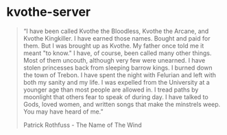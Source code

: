 # kvothe-server

>“I have been called Kvothe the Bloodless, Kvothe the Arcane, and Kvothe Kingkiller. 
>I have earned those names. Bought and paid for them.
>But I was brought up as Kvothe. My father once told me it meant "to know."
>I have, of course, been called many other things. Most of them uncouth, although very few were unearned.
>I have stolen princesses back from sleeping barrow kings. I burned down the town of Trebon. 
>I have spent the night with Felurian and left with both my sanity and my life. 
>I was expelled from the University at a younger age than most people are allowed in. 
>I tread paths by moonlight that others fear to speak of during day. 
>I have talked to Gods, loved women, and written songs that make the minstrels weep.
>You may have heard of me.”
>
>Patrick Rothfuss - The Name of The Wind
